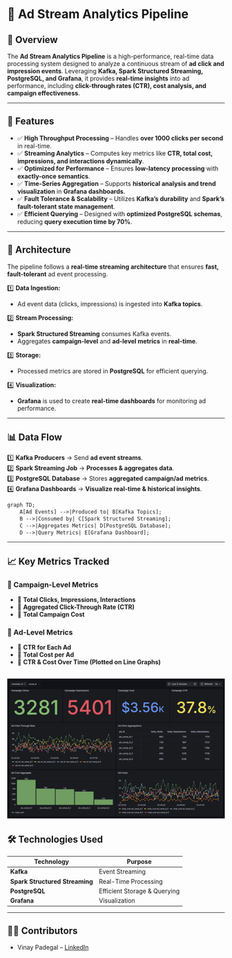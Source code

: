 # 🚀 Ad Stream Analytics Pipeline

## **📌 Overview**
The **Ad Stream Analytics Pipeline** is a high-performance, real-time data processing system designed to analyze a continuous stream of **ad click and impression events**. Leveraging **Kafka, Spark Structured Streaming, PostgreSQL, and Grafana**, it provides **real-time insights** into ad performance, including **click-through rates (CTR), cost analysis, and campaign effectiveness**.

---

## **🔹 Features**
- ✅ **High Throughput Processing** – Handles **over 1000 clicks per second** in real-time.
- ✅ **Streaming Analytics** – Computes key metrics like **CTR, total cost, impressions, and interactions dynamically**.
- ✅ **Optimized for Performance** – Ensures **low-latency processing** with **exactly-once semantics**.
- ✅ **Time-Series Aggregation** – Supports **historical analysis and trend visualization** in **Grafana dashboards**.
- ✅ **Fault Tolerance & Scalability** – Utilizes **Kafka’s durability** and **Spark’s fault-tolerant state management**.
- ✅ **Efficient Querying** – Designed with **optimized PostgreSQL schemas**, reducing **query execution time by 70%**.

---

## **📂 Architecture**
The pipeline follows a **real-time streaming architecture** that ensures **fast, fault-tolerant** ad event processing.

1️⃣ **Data Ingestion:**  
   - Ad event data (clicks, impressions) is ingested into **Kafka topics**.

2️⃣ **Stream Processing:**  
   - **Spark Structured Streaming** consumes Kafka events.  
   - Aggregates **campaign-level** and **ad-level metrics** in **real-time**.

3️⃣ **Storage:**  
   - Processed metrics are stored in **PostgreSQL** for efficient querying.

4️⃣ **Visualization:**  
   - **Grafana** is used to create **real-time dashboards** for monitoring ad performance.

---

## **📊 Data Flow**
1️⃣ **Kafka Producers** → Send **ad event streams**.  
2️⃣ **Spark Streaming Job** → **Processes & aggregates data**.  
3️⃣ **PostgreSQL Database** → Stores **aggregated campaign/ad metrics**.  
4️⃣ **Grafana Dashboards** → **Visualize real-time & historical insights**.

```mermaid
graph TD;
    A[Ad Events] -->|Produced to| B[Kafka Topics];
    B -->|Consumed by| C[Spark Structured Streaming];
    C -->|Aggregates Metrics| D[PostgreSQL Database];
    D -->|Query Metrics| E[Grafana Dashboard];
```
---

## **📈 Key Metrics Tracked**
### **🔹 Campaign-Level Metrics**
- 📌 **Total Clicks, Impressions, Interactions**
- 📌 **Aggregated Click-Through Rate (CTR)**
- 📌 **Total Campaign Cost**

### **🔹 Ad-Level Metrics**
- 📌 **CTR for Each Ad**
- 📌 **Total Cost per Ad**
- 📌 **CTR & Cost Over Time (Plotted on Line Graphs)**

![screenshot](images/screenshot1.png)
---

## **🛠 Technologies Used**
| **Technology** | **Purpose** |
|--------------|------------|
| **Kafka** | Event Streaming |
| **Spark Structured Streaming** | Real-Time Processing |
| **PostgreSQL** | Efficient Storage & Querying |
| **Grafana** | Visualization |

---

## 👨‍💻 Contributors
- Vinay Padegal – [LinkedIn](https://www.linkedin.com/in/vinaypadegal/)
